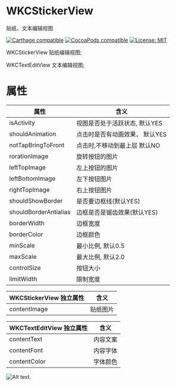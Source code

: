 # WKCStickerView
贴纸、文本编辑视图


[![Carthage compatible](https://img.shields.io/badge/Carthage-compatible-4BC51D.svg?style=flat)](https://github.com/Carthage/Carthage#adding-frameworks-to-an-application) [![CocoaPods compatible](https://img.shields.io/cocoapods/v/WKCStickerView?style=flat)](https://cocoapods.org/pods/WKCStickerView) [![License: MIT](https://img.shields.io/cocoapods/l/WKCStickerView?style=flat)](http://opensource.org/licenses/MIT)


WKCStickerView 贴纸编辑视图;

WKCTextEditView 文本编辑视图;

# 属性

| 属性 | 含义 |
| ---- | ---- |
| isActivity |  视图是否处于活跃状态, 默认YES |
| shouldAnimation | 点击时是否有动画效果， 默认YES |
| notTapBringToFront |  点击时,不移动到最上层 默认NO |
| rorationImage | 旋转按钮的图片 |
| leftTopImage | 左上按钮的图片 |
| leftBottomImage | 左下按钮图片 |
| rightTopImage | 右上按钮图片 |
| shouldShowBorder | 是否要边框线(默认YES) |
| shouldBorderAntialias | 边框是否是锯齿效果(默认YES) |
| borderWidth | 边框宽度 |
| borderColor | 边框颜色 |
| minScale | 最小比例, 默认0.5 |
| maxScale | 最大比例, 默认2.0 |
| controlSize | 按钮大小 |
| limitWidth | 限制宽度 |


| WKCStickerView 独立属性 | 含义 |
| ---- | ---- |
| contentImage | 贴纸图片 |


| WKCTextEditView 独立属性 | 含义 |
| ---- | ---- |
| contentText | 内容文案 |
| contentFont | 内容字体 |
| contentColor | 字体颜色 |

![Alt text](https://github.com/WKCLoveYang/WKCStickerView/raw/master/Source/1.jpg).


